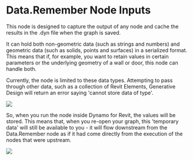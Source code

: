 # Data.Remember Node Inputs

This node is designed to capture the output of any node and cache the results in the .dyn file when the graph is saved. 

It can hold both non-geometric data \(such as strings and numbers\) and geometric data \(such as solids, points and surfaces\) in a serialized format. This means that if, for example, you want to retain values in certain parameters or the underlying geometry of a wall or door, this node can handle both. 

Currently, the node is limited to these data types. Attempting to pass through other data, such as a collection of Revit Elements, Generative Design will return an error saying 'cannot store data of type'.

![](../../.gitbook/assets/remembernodeinputs1.png)

So, when you run the node inside Dynamo for Revit, the values will be stored. This means that, when you re-open your graph, this 'temporary data' will still be available to you - it will flow downstream from the Data.Remember node as if it had come directly from the execution of the nodes that were upstream.

![](../../.gitbook/assets/remembernodeinputs2.png)

